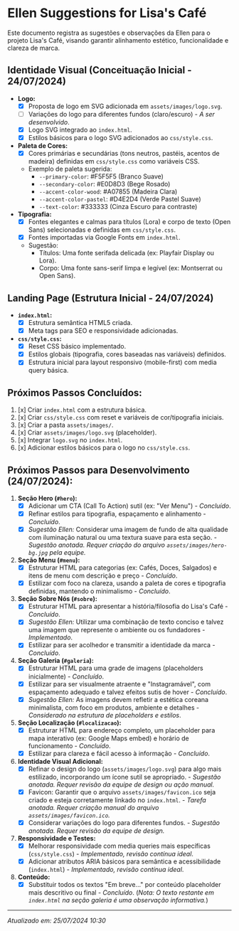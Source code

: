 # Ellen Suggestions for Lisa's Café

Este documento registra as sugestões e observações da Ellen para o projeto Lisa's Café, visando garantir alinhamento estético, funcionalidade e clareza de marca.

## Identidade Visual (Conceituação Inicial - 24/07/2024)

*   **Logo:**
    *   [x] Proposta de logo em SVG adicionada em `assets/images/logo.svg`.
    *   [ ] Variações do logo para diferentes fundos (claro/escuro) - *A ser desenvolvido*.
    *   [x] Logo SVG integrado ao `index.html`.
    *   [x] Estilos básicos para o logo SVG adicionados ao `css/style.css`.
*   **Paleta de Cores:**
    *   [x] Cores primárias e secundárias (tons neutros, pastéis, acentos de madeira) definidas em `css/style.css` como variáveis CSS.
    *   Exemplo de paleta sugerida:
        *   `--primary-color`: #F5F5F5 (Branco Suave)
        *   `--secondary-color`: #E0D8D3 (Bege Rosado)
        *   `--accent-color-wood`: #A07855 (Madeira Clara)
        *   `--accent-color-pastel`: #D4E2D4 (Verde Pastel Suave)
        *   `--text-color`: #333333 (Cinza Escuro para contraste)
*   **Tipografia:**
    *   [x] Fontes elegantes e calmas para títulos (Lora) e corpo de texto (Open Sans) selecionadas e definidas em `css/style.css`.
    *   [x] Fontes importadas via Google Fonts em `index.html`.
    *   Sugestão:
        *   Títulos: Uma fonte serifada delicada (ex: Playfair Display ou Lora).
        *   Corpo: Uma fonte sans-serif limpa e legível (ex: Montserrat ou Open Sans).

## Landing Page (Estrutura Inicial - 24/07/2024)

*   **`index.html`:**
    *   [x] Estrutura semântica HTML5 criada.
    *   [x] Meta tags para SEO e responsividade adicionadas.
*   **`css/style.css`:**
    *   [x] Reset CSS básico implementado.
    *   [x] Estilos globais (tipografia, cores baseadas nas variáveis) definidos.
    *   [x] Estrutura inicial para layout responsivo (mobile-first) com media query básica.

## Próximos Passos Concluídos:

1.  [x] Criar `index.html` com a estrutura básica.
2.  [x] Criar `css/style.css` com reset e variáveis de cor/tipografia iniciais.
3.  [x] Criar a pasta `assets/images/`.
4.  [x] Criar `assets/images/logo.svg` (placeholder).
5.  [x] Integrar `logo.svg` no `index.html`.
6.  [x] Adicionar estilos básicos para o logo no `css/style.css`.

## Próximos Passos para Desenvolvimento (24/07/2024):

1.  **Seção Hero (`#hero`):**
    *   [x] Adicionar um CTA (Call To Action) sutil (ex: "Ver Menu") - *Concluído*.
    *   [x] Refinar estilos para tipografia, espaçamento e alinhamento - *Concluído*.
    *   [x] *Sugestão Ellen:* Considerar uma imagem de fundo de alta qualidade com iluminação natural ou uma textura suave para esta seção. - *Sugestão anotada. Requer criação do arquivo `assets/images/hero-bg.jpg` pela equipe.*
2.  **Seção Menu (`#menu`):**
    *   [x] Estruturar HTML para categorias (ex: Cafés, Doces, Salgados) e itens de menu com descrição e preço - *Concluído*.
    *   [x] Estilizar com foco na clareza, usando a paleta de cores e tipografia definidas, mantendo o minimalismo - *Concluído*.
3.  **Seção Sobre Nós (`#sobre`):**
    *   [x] Estruturar HTML para apresentar a história/filosofia do Lisa's Café - *Concluído*.
    *   [x] *Sugestão Ellen:* Utilizar uma combinação de texto conciso e talvez uma imagem que represente o ambiente ou os fundadores - *Implementado*.
    *   [x] Estilizar para ser acolhedor e transmitir a identidade da marca - *Concluído*.
4.  **Seção Galeria (`#galeria`):**
    *   [x] Estruturar HTML para uma grade de imagens (placeholders inicialmente) - *Concluído*.
    *   [x] Estilizar para ser visualmente atraente e "Instagramável", com espaçamento adequado e talvez efeitos sutis de hover - *Concluído*.
    *   [x] *Sugestão Ellen:* As imagens devem refletir a estética coreana minimalista, com foco em produtos, ambiente e detalhes - *Considerado na estrutura de placeholders e estilos*.
5.  **Seção Localização (`#localizacao`):**
    *   [x] Estruturar HTML para endereço completo, um placeholder para mapa interativo (ex: Google Maps embed) e horário de funcionamento - *Concluído*.
    *   [x] Estilizar para clareza e fácil acesso à informação - *Concluído*.
6.  **Identidade Visual Adicional:**
    *   [x] Refinar o design do logo (`assets/images/logo.svg`) para algo mais estilizado, incorporando um ícone sutil se apropriado. - *Sugestão anotada. Requer revisão da equipe de design ou ação manual.*
    *   [x] Favicon: Garantir que o arquivo `assets/images/favicon.ico` seja criado e esteja corretamente linkado no `index.html`. - *Tarefa anotada. Requer criação manual do arquivo `assets/images/favicon.ico`.*
    *   [x] Considerar variações do logo para diferentes fundos. - *Sugestão anotada. Requer revisão da equipe de design.*
7.  **Responsividade e Testes:**
    *   [x] Melhorar responsividade com media queries mais específicas (`css/style.css`) - *Implementado, revisão contínua ideal*.
    *   [x] Adicionar atributos ARIA básicos para semântica e acessibilidade (`index.html`) - *Implementado, revisão contínua ideal*.
8.  **Conteúdo:**
    *   [x] Substituir todos os textos "Em breve..." por conteúdo placeholder mais descritivo ou final - *Concluído*. (*Nota: O texto restante em `index.html` na seção galeria é uma observação informativa.*)

---
*Atualizado em: 25/07/2024 10:30*